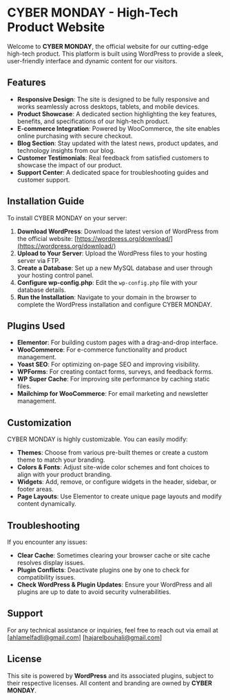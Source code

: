 # CYBER MONDAY - High-Tech Product Website

Welcome to **CYBER MONDAY**, the official website for our cutting-edge high-tech product. This platform is built using WordPress to provide a sleek, user-friendly interface and dynamic content for our visitors.

## Features

- **Responsive Design**: The site is designed to be fully responsive and works seamlessly across desktops, tablets, and mobile devices.
- **Product Showcase**: A dedicated section highlighting the key features, benefits, and specifications of our high-tech product.
- **E-commerce Integration**: Powered by WooCommerce, the site enables online purchasing with secure checkout.
- **Blog Section**: Stay updated with the latest news, product updates, and technology insights from our blog.
- **Customer Testimonials**: Real feedback from satisfied customers to showcase the impact of our product.
- **Support Center**: A dedicated space for troubleshooting guides and customer support.

## Installation Guide

To install CYBER MONDAY on your server:

1. **Download WordPress**: Download the latest version of WordPress from the official website: [https://wordpress.org/download/](https://wordpress.org/download/)
2. **Upload to Your Server**: Upload the WordPress files to your hosting server via FTP.
3. **Create a Database**: Set up a new MySQL database and user through your hosting control panel.
4. **Configure wp-config.php**: Edit the `wp-config.php` file with your database details.
5. **Run the Installation**: Navigate to your domain in the browser to complete the WordPress installation and configure CYBER MONDAY.

## Plugins Used

- **Elementor**: For building custom pages with a drag-and-drop interface.
- **WooCommerce**: For e-commerce functionality and product management.
- **Yoast SEO**: For optimizing on-page SEO and improving visibility.
- **WPForms**: For creating contact forms, surveys, and feedback forms.
- **WP Super Cache**: For improving site performance by caching static files.
- **Mailchimp for WooCommerce**: For email marketing and newsletter management.

## Customization

CYBER MONDAY is highly customizable. You can easily modify:

- **Themes**: Choose from various pre-built themes or create a custom theme to match your branding.
- **Colors & Fonts**: Adjust site-wide color schemes and font choices to align with your product branding.
- **Widgets**: Add, remove, or configure widgets in the header, sidebar, or footer areas.
- **Page Layouts**: Use Elementor to create unique page layouts and modify content dynamically.

## Troubleshooting

If you encounter any issues:

- **Clear Cache**: Sometimes clearing your browser cache or site cache resolves display issues.
- **Plugin Conflicts**: Deactivate plugins one by one to check for compatibility issues.
- **Check WordPress & Plugin Updates**: Ensure your WordPress and all plugins are up to date to avoid security vulnerabilities.

## Support

For any technical assistance or inquiries, feel free to  reach out via email at [ahlamelfadli@gmail.com]
[hajarelbouhali@gmail.com]

## License

This site is powered by **WordPress** and its associated plugins, subject to their respective licenses. All content and branding are owned by **CYBER MONDAY**.
